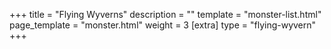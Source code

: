 +++
title = "Flying Wyverns"
description = ""
template = "monster-list.html"
page_template = "monster.html"
weight = 3
[extra]
type = "flying-wyvern"
+++
